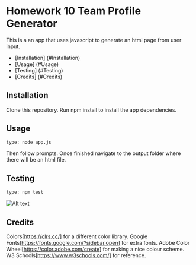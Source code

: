 # Homework 10 Team Profile Generator

This is a an app that uses javascript to generate an html page from user input. 

- [Installation] (#Installation)
- [Usage] (#Usage)
- [Testing] (#Testing)
- [Credits] (#Credits)

## Installation

Clone this repository. 
Run npm install to install the app dependencies. 

## Usage
```sh
type: node app.js
```
Then follow prompts. Once finished navigate to the output folder where there will be an html file. 

## Testing 

```sh
type: npm test
```
![Alt text](https://drive.google.com/file/d/1b6Omj592AnqEHJFal7pvL7sef4KKwWvu/preview)

## Credits

Colors[https://clrs.cc/] for a different color library. 
Google Fonts[https://fonts.google.com/?sidebar.open] for extra fonts. 
Adobe Color Wheel[https://color.adobe.com/create] for making a nice colour scheme. 
W3 Schools[https://www.w3schools.com/] for reference.

